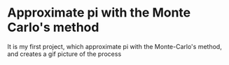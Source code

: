 # Approximate pi with the Monte Carlo's method

It is my first project, which approximate pi with the Monte-Carlo's method, and creates a gif picture of the process
